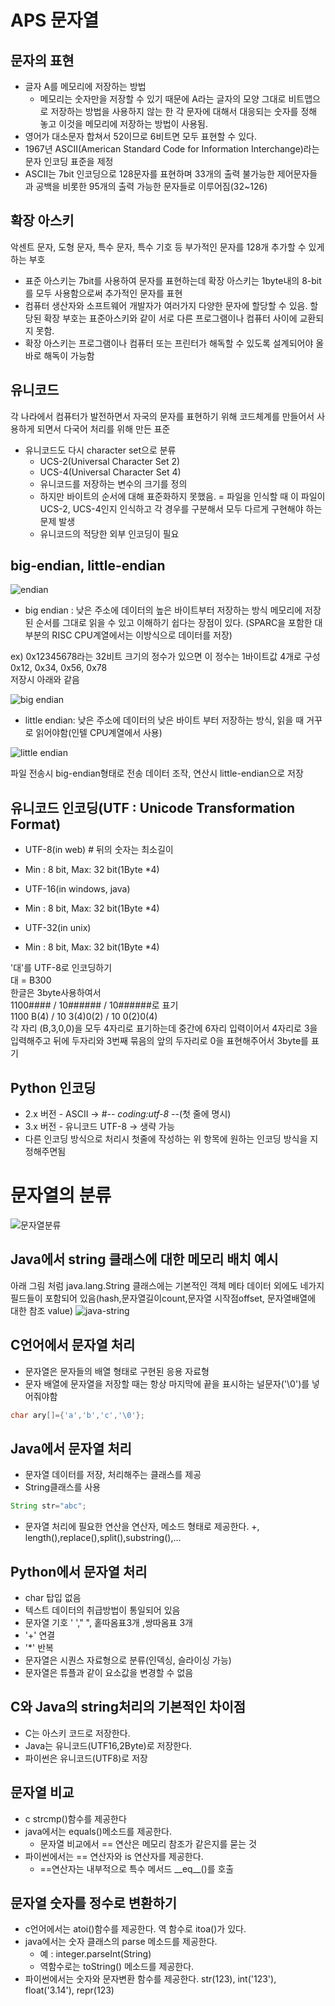 # APS 문자열
## 문자의 표현
* 글자 A를 메모리에 저장하는 방법
    * 메모리는 숫자만을 저장할 수 있기 때문에 A라는 글자의 모양 그대로 비트맵으로 저장하는 방법을 사용하지 않는 한 각 문자에 대해서 대응되는 숫자를 정해 놓고 이것을 메모리에 저장하는 방법이 사용됨.
* 영어가 대소문자 합쳐서 52이므로 6비트면 모두 표현할 수 있다.
* 1967년 ASCII(American Standard Code for Information Interchange)라는 문자 인코딩 표준을 제정
* ASCII는 7bit 인코딩으로 128문자를 표현하며 33개의 출력 불가능한 제어문자들과 공백을 비롯한 95개의 출력 가능한 문자들로 이루어짐(32~126)
## 확장 아스키
악센트 문자, 도형 문자, 특수 문자, 특수 기호 등 부가적인 문자를 128개 추가할 수 있게 하는 부호
* 표준 아스키는 7bit를 사용하여 문자를 표현하는데 확장 아스키는 1byte내의 8-bit를 모두 사용함으로써 추가적인 문자를 표현
* 컴퓨터 생산자와 소프트웨어 개발자가 여러가지 다양한 문자에 할당할 수 있음. 할당된 확장 부호는 표준아스키와 같이 서로 다른 프로그램이나 컴퓨터 사이에 교환되지 못함.
* 확장 아스키는 프로그램이나 컴퓨터 또는 프린터가 해독할 수 있도록 설계되어야 올바로 해독이 가능함

## 유니코드
각 나라에서 컴퓨터가 발전하면서 자국의 문자를 표현하기 위해 코드체계를 만들어서 사용하게 되면서 다국어 처리를 위해 만든 표준
* 유니코드도 다시 character set으로 분류
    * UCS-2(Universal Character Set 2)
    * UCS-4(Universal Character Set 4)
    * 유니코드를 저장하는 변수의 크기를 정의
    * 하지만 바이트의 순서에 대해 표준화하지 못했음.
     = 파일을 인식할 때 이 파일이 UCS-2, UCS-4인지 인식하고 각 경우를 구분해서 모두 다르게 구현해야 하는 문제 발생
    * 유니코드의 적당한 외부 인코딩이 필요

## big-endian, little-endian
![endian](이미지/240205/endian.PNG)
- big endian : 낮은 주소에 데이터의 높은 바이트부터 저장하는 방식
메모리에 저장된 순서를 그대로 읽을 수 있고 이해하기 쉽다는 장점이 있다. (SPARC을 포함한 대부분의 RISC CPU계열에서는 이방식으로 데이터를 저장)

ex) 0x12345678라는 32비트 크기의 정수가 있으면 이 정수는 1바이트값 4개로 구성<br>
0x12, 0x34, 0x56, 0x78<br>
저장시 아래와 같음<br>

![big endian](이미지/240205/img_c_byteorder_big_endian.png)
- little endian: 낮은 주소에 데이터의 낮은 바이트 부터 저장하는 방식, 읽을 때 거꾸로 읽어야함(인텔 CPU계열에서 사용)

![little endian](이미지/240205/img_c_byteorder_little_endian.png)

파일 전송시 big-endian형태로 전송
데이터 조작, 연산시 little-endian으로 저장

## 유니코드 인코딩(UTF : Unicode Transformation Format)
* UTF-8(in web) # 뒤의 숫자는 최소길이
- Min : 8 bit, Max: 32 bit(1Byte *4)
* UTF-16(in windows, java)
- Min : 8 bit, Max: 32 bit(1Byte *4)
* UTF-32(in unix)
- Min : 8 bit, Max: 32 bit(1Byte *4)

'대'를 UTF-8로 인코딩하기<br>
대 = B300<br>
한글은 3byte사용하여서<br>
1100#### / 10###### / 10######로 표기<br>
1100 B(4) / 10 3(4)0(2) / 10 0(2)0(4)<br>
각 자리 (B,3,0,0)을 모두 4자리로 표기하는데 중간에 6자리 입력이어서 4자리로 3을 입력해주고 뒤에 두자리와 3번째 묶음의 앞의 두자리로 0을 표현해주어서 3byte를 표기<br>

## Python 인코딩
* 2.x 버전 - ASCII -> #-*- coding:utf-8 -*-(첫 줄에 명시)
* 3.x 버전 - 유니코드 UTF-8 -> 생략 가능
* 다른 인코딩 방식으로 처리시 첫줄에 작성하는 위 항목에 원하는 인코딩 방식을 지정해주면됨

# 문자열의 분류
![문자열분류](<이미지/240205/문자열의 분류.PNG>)
## Java에서 string 클래스에 대한 메모리 배치 예시
아래 그림 처럼 java.lang.String 클래스에는 기본적인 객체 메타 데이터 외에도 네가지 필드들이 포함되어 있음(hash,문자열길이count,문자열 시작점offset, 문자열배열에 대한 참조 value)
![java-string](<이미지/240205/java string배치.PNG>)

## C언어에서 문자열 처리
* 문자열은 문자들의 배열 형태로 구현된 응용 자료형
* 문자 배열에 문자열을 저장할 때는 항상 마지막에 끝을 표시하는 널문자('\0')를 넣어줘야함
```c
char ary[]={'a','b','c','\0'};
```
## Java에서 문자열 처리
* 문자열 데이터를 저장, 처리해주는 클래스를 제공
* String클래스를 사용
```java
String str="abc";
```
* 문자열 처리에 필요한 연산을 연산자, 메소드 형태로 제공한다.
+, length(),replace(),split(),substring(),...

## Python에서 문자열 처리
* char 탑입 없음
* 텍스트 데이터의 취급방법이 통일되어 있음
* 문자열 기호
' '," ", 홑따옴표3개 ,쌍따옴표 3개<br>
* '+' 연결 <br>
* '*' 반복<br>
* 문자열은 시퀀스 자료형으로 분류(인덱싱, 슬라이싱 가능)
* 문자열은 튜플과 같이 요소값을 변경할 수 없음

## C와 Java의 string처리의 기본적인 차이점
* C는 아스키 코드로 저장한다.
* Java는 유니코드(UTF16,2Byte)로 저장한다.
* 파이썬은 유니코드(UTF8)로 저장
## 문자열 비교
* c strcmp()함수를 제공한다
* java에서는 equals()메소드를 제공한다.
    * 문자열 비교에서 == 연산은 메모리 참조가 같은지를 묻는 것
* 파이썬에서는 == 연산자와 is 연산자를 제공한다.
    * ==연산자는 내부적으로 특수 메서드 \_\_eq__()를 호출

## 문자열 숫자를 정수로 변환하기
* c언어에서는 atoi()함수를 제공한다. 역 함수로 itoa()가 있다.
* java에서는 숫자 클래스의 parse 메소드를 제공한다.
    * 예 : integer.parseInt(String)
    * 역함수로는 toString() 메소드를 제공한다.
* 파이썬에서는 숫자와 문자변환 함수를 제공한다.
str(123), int('123'), float('3.14'), repr(123)

